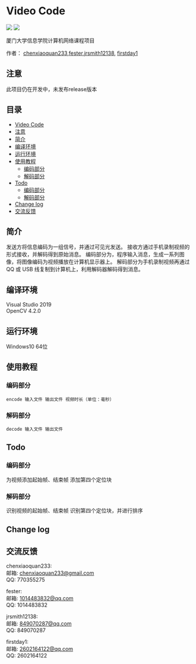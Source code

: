 # Video Code

![](https://img.shields.io/badge/build-passing-brightgreen)
![](https://img.shields.io/badge/dependencies-opencv4.2.0-brightgreen)

厦门大学信息学院计算机网络课程项目

作者： [chenxiaoquan233](https://github.com/chenxiaoquan233),[fester](https://github.com/ferster),[jrsmith12138](https://github.com/jrsmith12138),
[firstday1](https://github.com/firstday1)

## 注意

此项目仍在开发中，未发布release版本

<!-- TOC -->
## 目录

- [Video Code](#video-code)
- [注意](#注意)
- [简介](#简介)
- [编译环境](#编译环境)
- [运行环境](#运行环境)
- [使用教程](#使用教程)
  * [编码部分](#编码部分)
  * [解码部分](#解码部分)
- [Todo](#todo)
  * [编码部分](#编码部分)
  * [解码部分](#解码部分)
- [Change log](#change-log)
- [交流反馈](#交流反馈)
<!-- /TOC -->

## 简介
发送方将信息编码为一组信号，并通过可见光发送。 接收方通过手机录制视频的形式接收，并解码得到原始消息。  编码部分为，程序输入消息，生成一系列图像，将图像编码为视频播放在计算机显示器上。 解码部分为手机录制视频再通过 QQ 或 USB 线复制到计算机上，利用解码器解码得到消息。

## 编译环境
Visual Studio 2019  
OpenCV 4.2.0
## 运行环境
Windows10 64位
## 使用教程

### 编码部分
```
encode 输入文件 输出文件 视频时长（单位：毫秒）
```
### 解码部分
```
decode 输入文件 输出文件
```
## Todo
### 编码部分
为视频添加起始帧、结束帧
添加第四个定位块
### 解码部分
识别视频的起始帧、结束帧
识别第四个定位块，并进行排序

## Change log

## 交流反馈
chenxiaoquan233:  
邮箱: chenxiaoquan233@gmail.com  
QQ: 770355275

fester:  
邮箱: 1014483832@qq.com  
QQ: 1014483832

jrsmith12138:  
邮箱: 849070287@qq.com  
QQ: 849070287

firstday1:  
邮箱: 2602164122@qq.com  
QQ: 2602164122
